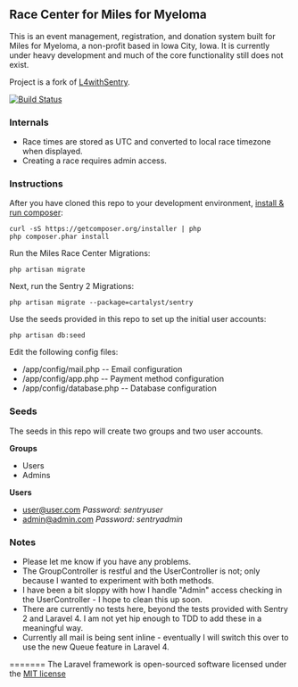 ## Race Center for Miles for Myeloma

This is an event management, registration, and donation system built for Miles for Myeloma, a non-profit based in Iowa City, Iowa.
It is currently under heavy development and much of the core functionality still does not exist.

Project is a fork of [L4withSentry](https://github.com/rydurham/L4withSentry).

[![Build Status](https://travis-ci.org/jcummins/MilesRaceCenter.png?branch=master)](https://travis-ci.org/jcummins/MilesRaceCenter)

### Internals

* Race times are stored as UTC and converted to local race timezone when displayed.
* Creating a race requires admin access.

### Instructions

After you have cloned this repo to your development environment, [install & run composer](http://niallobrien.me/2013/03/installing-and-updating-laravel-4/): 

	curl -sS https://getcomposer.org/installer | php
	php composer.phar install

Run the Miles Race Center Migrations:

	php artisan migrate

Next, run the Sentry 2 Migrations: 

	php artisan migrate --package=cartalyst/sentry

Use the seeds provided in this repo to set up the initial user accounts: 

	php artisan db:seed

Edit the following config files:
* /app/config/mail.php -- Email configuration
* /app/config/app.php -- Payment method configuration
* /app/config/database.php -- Database configuration

### Seeds
The seeds in this repo will create two groups and two user accounts.

__Groups__
* Users
* Admins

__Users__
* user@user.com  *Password: sentryuser*
* admin@admin.com *Password: sentryadmin*

### Notes

* Please let me know if you have any problems. 
* The GroupController is restful and the UserController is not; only because I wanted to experiment with both methods.
* I have been a bit sloppy with how I handle "Admin" access checking in the UserController - I hope to clean this up soon.
* There are currently no tests here, beyond the tests provided with Sentry 2 and Laravel 4.  I am not yet hip enough to TDD to add these in a meaningful way.
* Currently all mail is being sent inline - eventually I will switch this over to use the new Queue feature in Laravel 4.


=======
The Laravel framework is open-sourced software licensed under the [MIT license](http://opensource.org/licenses/MIT)
